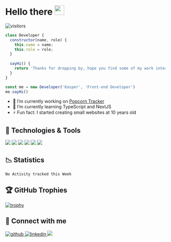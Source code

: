 # Hello there <img src="https://raw.githubusercontent.com/MartinHeinz/MartinHeinz/master/wave.gif" width="30px">

![visitors](https://visitor-badge.laobi.icu/badge?page_id=kasperbb.kasperbb)

```js
class Developer {
  constructor(name, role) {
    this.name = name;
    this.role = role;
  }
  
  sayHi() {
    return 'Thanks for dropping by, hope you find some of my work interesting.'
  }
}

const me = new Developer('Kasper', 'Front-end Developer')
me.sayHi()

```

- 🔭 I’m currently working on [Popcorn Tracker](https://github.com/kasperbb/popcorntracker)  
- 🌱 I’m currently learning TypeScript and NextJS
- ⚡ Fun fact: I started creating small websites at 10 years old


## 🔧 Technologies & Tools

![](https://img.shields.io/badge/OS-Windows-informational?style=for-the-badge&logo=windows&logoColor=white&color=1f84be)
![](https://img.shields.io/badge/Editor-VS_Code-informational?style=for-the-badge&logo=visual-studio-code&logoColor=white&color=1f84be)
![](https://img.shields.io/badge/Code-JavaScript-informational?style=for-the-badge&logo=javascript&logoColor=white&color=1f84be)
![](https://img.shields.io/badge/Code-React-informational?style=for-the-badge&logo=react&logoColor=white&color=1f84be)
![](https://img.shields.io/badge/Shell-Bash-informational?style=for-the-badge&logo=gnu-bash&logoColor=white&color=1f84be)
![](https://img.shields.io/badge/Tools-Firebase-informational?style=for-the-badge&logo=firebase&logoColor=white&color=1f84be)


## 📉 Statistics

<!--START_SECTION:waka-->
```text
No Activity tracked this Week
```
<!--END_SECTION:waka-->


## 🏆 GitHub Trophies

[![trophy](https://github-profile-trophy.vercel.app/?username=kasperbb&theme=nord&column=7)](https://github.com/ryo-ma/github-profile-trophy)


## 🤝 Connect with me

<a href="https://github.com/kasperbb" target="_blank">
  <img src=https://img.shields.io/badge/github-%2324292e.svg?&style=for-the-badge&logo=github&logoColor=white alt=github style="margin-bottom: 5px;" />
</a>
<a href="https://linkedin.com/in/kasperbb" target="_blank">
  <img src=https://img.shields.io/badge/linkedin-%231E77B5.svg?&style=for-the-badge&logo=linkedin&logoColor=white alt=linkedin style="margin-bottom: 5px;" />
</a>

<img src="https://spotify-github-profile.vercel.app/api/view?uid=2dcdplw9dlyp9sg9ic187q8zx&cover_image=true&theme=default" />

